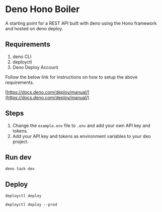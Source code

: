 # Deno Hono Boiler

A starting point for a REST API built with deno using the Hono framework and
hosted on deno deploy.

## Requirements

1. deno CLI
2. deployctl
3. Deno Deploy Account

Follow the below link for instructions on how to setup the above requirements.

[https://docs.deno.com/deploy/manual/](https://docs.deno.com/deploy/manual/)

## Steps

1. Change the `example.env` file to `.env` and add your own API key and tokens.
2. Add your API key and tokens as environment variables to your deo project.

## Run dev

`deno task dev`

## Deploy

`deployctl deploy`

`deployctl deploy --prod`
